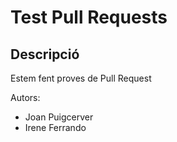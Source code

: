 # Test Pull Requests
## Descripció
Estem fent proves de Pull Request

Autors:
- Joan Puigcerver
- Irene Ferrando